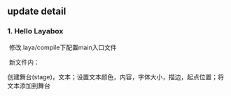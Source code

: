 ## **update detail**

### **1. Hello** Layabox

​	修改.laya/compile下配置main入口文件

​	新文件内：

​		创建舞台(stage)，文本；设置文本颜色，内容，字体大小，描边，起点位置；将文本添加到舞台

